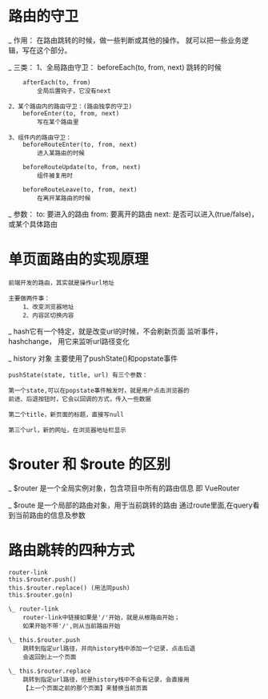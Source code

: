 # 路由的守卫
\_ 作用：
    在路由跳转的时候，做一些判断或其他的操作。
    就可以把一些业务逻辑，写在这个部分。

\_ 三类：
    1、全局路由守卫： 
        beforeEach(to, from, next)
            跳转的时候

        afterEach(to, from)
            全局后置钩子，它没有next

    2、某个路由内的路由守卫：(路由独享的守卫)
        beforeEnter(to, from, next)
            写在某个路由里

    3、组件内的路由守卫：
        beforeRouteEnter(to, from, next)
            进入某路由的时候

        beforeRouteUpdate(to, from, next)
            组件被复用时

        beforeRouteLeave(to, from, next)
            在离开某路由的时候

\_ 参数：
    to: 要进入的路由
    from: 要离开的路由
    next: 是否可以进入(true/false)，或某个具体路由

# 单页面路由的实现原理
    前端开发的路由，其实就是操作url地址

    主要做两件事：
        1、改变浏览器地址
        2、内容区切换内容

\_ hash它有一个特定，就是改变url的时候，不会刷新页面
    监听事件，hashchange， 用它来监听url路径变化

\_ history 对象
    主要使用了pushState()和popstate事件

    pushState(state, title, url) 有三个参数：

    第一个state,可以在popstate事件触发时，就是用户点击浏览器的
    前进、后退按钮时，它会以回调的方式，传入一些数据

    第二个title，新页面的标题，直接写null

    第三个url，新的网址，在浏览器地址栏显示

# $router 和 $route 的区别
\_ $router 是一个全局实例对象，包含项目中所有的路由信息
    即 VueRouter

\_ $route 是一个局部的路由对象，用于当前跳转的路由
    通过route里面,在query看到当前路由的信息及参数


# 路由跳转的四种方式
    router-link
    this.$router.push()
    this.$router.replace() (用法同push)
    this.$router.go(n)

    \_ router-link
        router-link中链接如果是'/'开始，就是从根路由开始；
        如果开始不带'/',则从当前路由开始

    \_ this.$router.push
        跳转到指定url路径，并向history栈中添加一个记录，点击后退
        会返回到上一个页面

    \_ this.$router.replace
        跳转到指定url路径，但是history栈中不会有记录，会直接用
        【上一个页面之前的那个页面】来替换当前页面